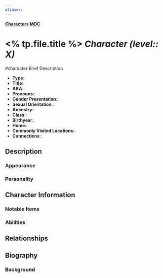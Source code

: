 ```yaml
---
aliases: 
---
```

**[Characters MOC](Myrria%20MOC#Characters)**
# <% tp.file.title %> *Character (level:: X)*
#character 
Brief Description

- **Type**:: 
- **Title**:: 
- **AKA**:: 
- **Pronouns**:: 
- **Gender Presentation**:: 
- **Sexual Orientation**:: 
- **Ancestry**:: 
- **Class**:: 
- **Birthyear**:: 
- **Home**:: 
- **Commonly Visited Locations**:: 
- **Connections**:: 

## Description
### Appearance

### Personality

## Character Information
### Notable Items

### Abilities

## Relationships

## Biography
### Background
